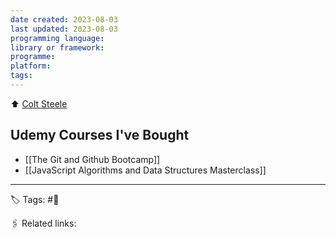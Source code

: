 ```yaml
---
date created: 2023-08-03
last updated: 2023-08-03
programming language:
library or framework:
programme:
platform:
tags: 
---
```

⬆ 
[Colt Steele](https://www.udemy.com/user/coltsteele/)

## Udemy Courses I've Bought
- [[The Git and Github Bootcamp]]
- [[JavaScript Algorithms and Data Structures Masterclass]]
---
🏷 Tags: #🌱

🖇 Related links:
